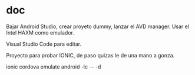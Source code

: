 # doc
Bajar Android Studio, crear proyeto dummy, lanzar el AVD manager.
Usar el Intel HAXM como emulador.

Visual Studio Code para editar.

Proyecto para probar IONIC, de paso quizas le de una mano a gonza.

ionic cordova emulate android -lc -- -d

